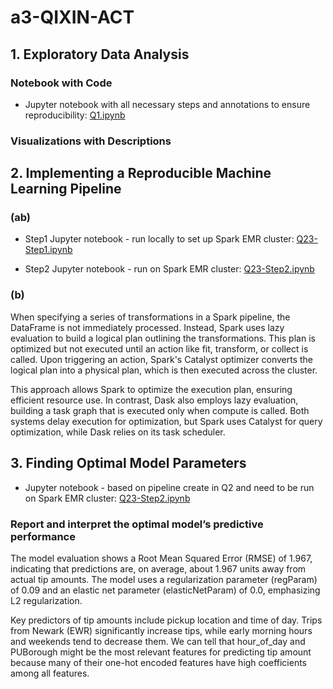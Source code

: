 # a3-QIXIN-ACT

## 1. Exploratory Data Analysis

### Notebook with Code

+ Jupyter notebook with all necessary steps and annotations to ensure reproducibility: [Q1.ipynb](https://github.com/macs30123-s24/a3-QIXIN-ACT/blob/main/Q1.ipynb)

### Visualizations with Descriptions



## 2. Implementing a Reproducible Machine Learning Pipeline

### (ab)

+ Step1 Jupyter notebook - run locally to set up Spark EMR cluster: [Q23-Step1.ipynb](https://github.com/macs30123-s24/a3-QIXIN-ACT/blob/main/Q23-Step1.ipynb)

+ Step2 Jupyter notebook - run on Spark EMR cluster: [Q23-Step2.ipynb](https://github.com/macs30123-s24/a3-QIXIN-ACT/blob/main/Q23-Step2.ipynb)

### (b)

When specifying a series of transformations in a Spark pipeline, the DataFrame is not immediately processed. Instead, Spark uses lazy evaluation to build a logical plan outlining the transformations. This plan is optimized but not executed until an action like fit, transform, or collect is called. Upon triggering an action, Spark's Catalyst optimizer converts the logical plan into a physical plan, which is then executed across the cluster.

This approach allows Spark to optimize the execution plan, ensuring efficient resource use. In contrast, Dask also employs lazy evaluation, building a task graph that is executed only when compute is called. Both systems delay execution for optimization, but Spark uses Catalyst for query optimization, while Dask relies on its task scheduler.

## 3. Finding Optimal Model Parameters

+ Jupyter notebook - based on pipeline create in Q2 and need to be run on Spark EMR cluster: [Q23-Step2.ipynb](https://github.com/macs30123-s24/a3-QIXIN-ACT/blob/main/Q23-Step2.ipynb)

### Report and interpret the optimal model’s predictive performance

The model evaluation shows a Root Mean Squared Error (RMSE) of 1.967, indicating that predictions are, on average, about 1.967 units away from actual tip amounts. The model uses a regularization parameter (regParam) of 0.09 and an elastic net parameter (elasticNetParam) of 0.0, emphasizing L2 regularization.

Key predictors of tip amounts include pickup location and time of day. Trips from Newark (EWR) significantly increase tips, while early morning hours and weekends tend to decrease them. We can tell that hour_of_day and PUBorough might be the most relevant features for predicting tip amount because many of their one-hot encoded features have high coefficients among all features.


